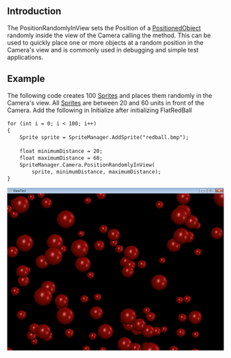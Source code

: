 ## Introduction

The PositionRandomlyInView sets the Position of a [PositionedObject](/frb/docs/index.php?title=FlatRedBall.PositionedObject "FlatRedBall.PositionedObject") randomly inside the view of the Camera calling the method. This can be used to quickly place one or more objects at a random position in the Camera's view and is commonly used in debugging and simple test applications.

## Example

The following code creates 100 [Sprites](/frb/docs/index.php?title=FlatRedBall.Sprite "FlatRedBall.Sprite") and places them randomly in the Camera's view. All [Sprites](/frb/docs/index.php?title=FlatRedBall.Sprite "FlatRedBall.Sprite") are between 20 and 60 units in front of the Camera. Add the following in Initialize after initializing FlatRedBall

    for (int i = 0; i < 100; i++)
    {
        Sprite sprite = SpriteManager.AddSprite("redball.bmp");

        float minimumDistance = 20;
        float maximumDistance = 60;
        SpriteManager.Camera.PositionRandomlyInView(
            sprite, minimumDistance, maximumDistance);
    }

![PositionRandomlyInView.png](/media/migrated_media-PositionRandomlyInView.png)
